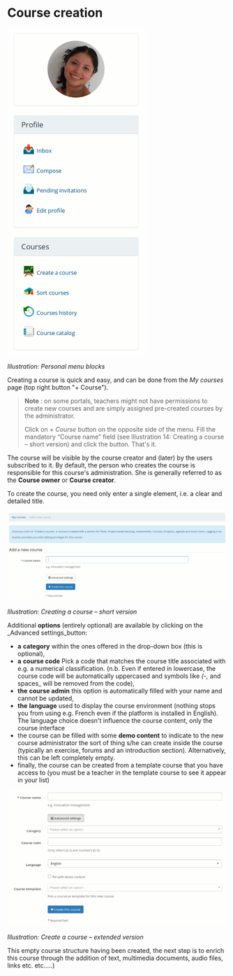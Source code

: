 # Course creation

![](../.gitbook/assets/images14%20%283%29.png)

_Illustration: Personal menu blocks_

Creating a course is quick and easy, and can be done from the _My courses_ page (top right button "+ Course").

> **Note** : on some portals, teachers might not have permissions to create new courses and are simply assigned pre-created courses by the administrator.
>
> Click on _+ Course_ button on the opposite side of the menu. Fill the mandatory “Course name” field \(see Illustration 14: Creating a course – short version\) and click the button. That's it.

The course will be visible by the course creator and \(later\) by the users
subscribed to it. By default, the person who creates the course is responsible
for this course's administration. She is generally referred to as the
**Course owner** or **Course creator**.

To create the course, you need only enter a single element, i.e. a clear and
detailed title.

![](../.gitbook/assets/images15%20%283%29.png)

_Illustration: Creating a course – short version_

Additional **options** \(entirely optional\) are available by clicking on the \_Advanced settings\_button:

* **a** **category** within the ones offered in the drop-down box \(this is optional\),
* **a** **course code** Pick a code that matches the course title associated with e.g. a numerical classification. \(n.b. Even if entered in lowercase, the course code will be automatically uppercased and symbols like _\(-,_  and spaces\_ will be removed from the code\),
* **the** **course admin** this option is automatically filled with your name and cannot be updated,
* **the** **language** used to display the course environment \(nothing stops you from using e.g. French even if the platform is installed in English\). The language choice doesn't influence the course content, only the course interface
* the course can be filled with some **demo content** to indicate to the new course administrator the sort of thing s/he can create inside the course \(typically an exercise, forums and an introduction section\). Alternatively, this can be left completely empty.
* finally, the course can be created from a template course that you have access to \(you must be a teacher in the template course to see it appear in your list\)

![](../.gitbook/assets/images16%20%283%29.png)

_Illustration: Create a course – extended version_

This empty course structure having been created, the next step is to enrich
this course through the addition of text, multimedia documents, audio files,
links etc. etc.....\)

